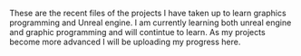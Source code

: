 These are the recent files of the projects I have taken up to learn graphics programming and Unreal engine.
I am currently learning both unreal engine and graphic programming and will contintue to learn.
As my projects become more advanced I will be uploading my progress here.
